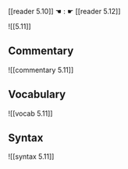 [[reader 5.10]] ☚ : ☛ [[reader 5.12]]

![[5.11]]

## Commentary

![[commentary 5.11]]

## Vocabulary

![[vocab 5.11]]

## Syntax

![[syntax 5.11]]

